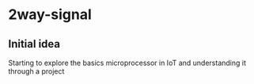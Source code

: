 # 2way-signal
## Initial idea
Starting to explore the basics microprocessor in IoT and understanding it through a project
